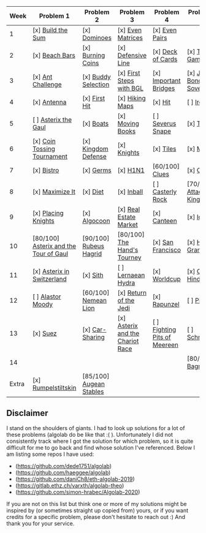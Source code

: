 | Week | Problem 1 | Problem 2 | Problem 3 | Problem 4 | Problem of the Week |
|------|-----------|-----------|-----------|-----------|---------------------|
| 1    | [x] [Build the Sum](https://github.com/hackertehlike/algolab/tree/main/week-1/build-the-sum) | [x] [Dominoes](https://github.com/hackertehlike/algolab/tree/main/week-1/dominoes) | [x] [Even Matrices](https://github.com/hackertehlike/algolab/tree/main/week-1/even-matrices) | [x] [Even Pairs](https://github.com/hackertehlike/algolab/tree/main/week-1/even-pairs) | |
| 2    | [x] [Beach Bars](https://github.com/hackertehlike/algolab/tree/main/week-2/beach-bars) | [x] [Burning Coins](https://github.com/hackertehlike/algolab/tree/main/week-2/burning-coins) | [x] [Defensive Line](https://github.com/hackertehlike/algolab/tree/main/week-2/defensive-line) | [x] [Deck of Cards](https://github.com/hackertehlike/algolab/tree/main/week-2/potw-deck-of-cards) | [x] [The Great Game](https://github.com/hackertehlike/algolab/tree/main/week-2/the-great-game) |
| 3    | [x] [Ant Challenge](https://github.com/hackertehlike/algolab/tree/main/week-3/ant-challenge) | [x] [Buddy Selection](https://github.com/hackertehlike/algolab/tree/main/week-3/buddy-selection) | [x] [First Steps with BGL](https://github.com/hackertehlike/algolab/tree/main/week-3/first-steps-with-bgl) | [x] [Important Bridges](https://github.com/hackertehlike/algolab/tree/main/week-3/important-bridges) | [x] [James Bond's Sovereigns](https://github.com/hackertehlike/algolab/tree/main/week-3/potw-james-bonds-sovereigns) |
| 4    | [x] [Antenna](https://github.com/hackertehlike/algolab/tree/main/week-4/antenna) | [x] [First Hit](https://github.com/hackertehlike/algolab/tree/main/week-4/first-hit) | [x] [Hiking Maps](https://github.com/hackertehlike/algolab/tree/main/week-4/hiking-maps) | [x] [Hit](https://github.com/hackertehlike/algolab/tree/main/week-4/hit) | [ ] [Iron Islands](https://github.com/hackertehlike/algolab/tree/main/week-4/potw-iron-islands) |
| 5    | [ ] [Asterix the Gaul](https://github.com/hackertehlike/algolab/tree/main/week-5/asterix-the-gaul) | [x] [Boats](https://github.com/hackertehlike/algolab/tree/main/week-5/boats) | [x] [Moving Books](https://github.com/hackertehlike/algolab/tree/main/week-5/moving-books) | [ ] [Severus Snape](https://github.com/hackertehlike/algolab/tree/main/week-5/severus-snape) | [x] [Tracking](https://github.com/hackertehlike/algolab/tree/main/week-5/tracking) |
| 6    | [x] [Coin Tossing Tournament](https://github.com/hackertehlike/algolab/tree/main/week-6/coin-tossing-tournament) | [x] [Kingdom Defense](https://github.com/hackertehlike/algolab/tree/main/week-6/kingdom-defense) | [x] [Knights](https://github.com/hackertehlike/algolab/tree/main/week-6/knights) |[x] [Tiles](https://github.com/hackertehlike/algolab/tree/main/week-6/tiles) | [x] [Motorcycles](https://github.com/hackertehlike/algolab/tree/main/week-6/potw-motorcycles) | 
| 7    | [x] [Bistro](https://github.com/hackertehlike/algolab/tree/main/week-7/bistro)| [x] [Germs](https://github.com/hackertehlike/algolab/tree/main/week-7/germs) | [x] [H1N1](https://github.com/hackertehlike/algolab/tree/main/week-7/h1n1) | [60/100] [Clues](https://github.com/hackertehlike/algolab/tree/main/week-7/clues) | [x] [Octopussy](https://github.com/hackertehlike/algolab/tree/main/week-7/potw-octopussy) | 
| 8    | [x] [Maximize It](https://github.com/hackertehlike/algolab/tree/main/week-8/maximize-it) | [x] [Diet](https://github.com/hackertehlike/algolab/tree/main/week-8/diet) | [x] [Inball](https://github.com/hackertehlike/algolab/tree/main/week-8/inball) |[ ] [Casterly Rock](https://github.com/hackertehlike/algolab/tree/main/week-8/casterly-rock) |  [70/100] [Attack on King's Landing](https://github.com/hackertehlike/algolab/tree/main/week-8/potw-attack-on-kings-landing) |
| 9   | [x] [Placing Knights](https://github.com/hackertehlike/algolab/tree/main/week-9/placing-knights) | [x] [Algocoon](https://github.com/hackertehlike/algolab/tree/main/week-9/algocoon) | [x] [Real Estate Market](https://github.com/hackertehlike/algolab/tree/main/week-9/placing-knights) | [x] [Canteen](https://github.com/hackertehlike/algolab/tree/main/week-9/canteen) | [x] [Idefix](https://github.com/hackertehlike/algolab/tree/main/week-9/potw-idefix) |
| 10 | [80/100] [Asterix and the Tour of Gaul](https://github.com/hackertehlike/algolab/tree/main/week-10/asterix-and-the-tour-of-gaul) | [90/100] [Rubeus Hagrid](https://github.com/hackertehlike/algolab/tree/main/week-10/rubeus-hagrid)| [80/100] [The Hand's Tourney](https://github.com/hackertehlike/algolab/tree/main/week-10/the-hands-tourney) | [x] [San Francisco](https://github.com/hackertehlike/algolab/tree/main/week-10/san-francisco)| [x] [Hermione Granger](https://github.com/hackertehlike/algolab/tree/main/week-10/hermione-granger)|
| 11 | [x] [Asterix in Switzerland](https://github.com/hackertehlike/algolab/tree/main/week-11/asterix-in-switzerland) |[x] [Sith](https://github.com/hackertehlike/algolab/tree/main/week-11/sith) | [ ] [Lernaean Hydra](https://github.com/hackertehlike/algolab/tree/main/week-11/lernaean-hydra) | [x] [Worldcup](https://github.com/hackertehlike/algolab/tree/main/week-11/worldcup) | [x] [Ceryneian Hind](https://github.com/hackertehlike/algolab/tree/main/week-11/potw-ceryneian-hind) |
| 12 | [ ] [Alastor Moody](https://github.com/hackertehlike/algolab/tree/main/week-12/alastor-moody) |[60/100] [Nemean Lion](https://github.com/hackertehlike/algolab/tree/main/week-12/nemean-lion) | [x] [Return of the Jedi](https://github.com/hackertehlike/algolab/tree/main/week-12/return-of-the-jedi) | [x] [Rapunzel](https://github.com/hackertehlike/algolab/tree/main/week-12/rapunzel) | [ ] [Pied Piper](https://github.com/hackertehlike/algolab/tree/main/week-12/potw-pied-piper) |
| 13 | [x] [Suez](https://github.com/hackertehlike/algolab/tree/main/week-13/suez)| [x] [Car-Sharing](https://github.com/hackertehlike/algolab/tree/main/week-13/car-sharing)| [x] [Asterix and the Chariot Race](https://github.com/hackertehlike/algolab/tree/main/week-13/asterix-and-the-chariot-race) |  [ ] [Fighting Pits of Meereen](https://github.com/hackertehlike/algolab/tree/main/week-13/fighting-pits-of-meereen)| [ ] [Schneewittchen](https://github.com/hackertehlike/algolab/tree/main/week-13/potw-schneewittchen) |
| 14 | | | | | [80/100] [Ludo Bagman](https://github.com/hackertehlike/algolab/tree/main/week-14/potw-ludo-bagman) |
|Extra                |[x] [Rumpelstiltskin](https://github.com/hackertehlike/algolab/tree/main/extra/rumpelstiltskin)|[85/100] [Augean Stables](https://github.com/hackertehlike/algolab/tree/main/extra/augean-stables)| | | |

## Disclaimer

I stand on the shoulders of giants.
I had to look up solutions for a lot of these problems (algolab do be like that :( ). Unfortunately I did not consistently track where I got the solution for which problem, so it is quite difficult for me to go back and find whose solution I've referenced.
Below I am listing some repos I have used:
- (https://github.com/dede1751/algolab)
- (https://github.com/haeggee/algolab)
- (https://github.com/daniCh8/eth-algolab-2019)
- (https://gitlab.ethz.ch/varxth/algolab-theo)
- (https://github.com/simon-hrabec/Algolab-2020)

If you are not on this list but think one or more of my solutions might be inspired by (or sometimes straight up copied from) yours, or if you want credits for a specific problem, please don't hesitate to reach out :) And thank you for your service.